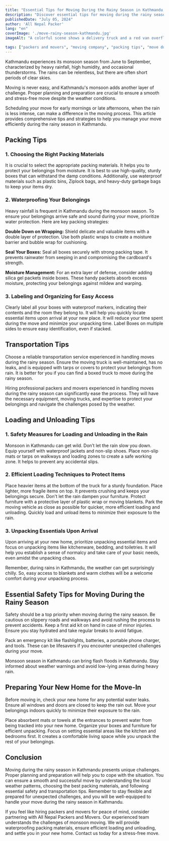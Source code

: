 ```yaml
---
title: "Essential Tips for Moving During the Rainy Season in Kathmandu, Nepal"
description: "Discover essential tips for moving during the rainy season in Kathmandu, Nepal. Learn about packing, transportation, safety precautions, and more for a smooth transition."
publishedDate: "July 05, 2024"
author: 'All Nepal Packer'
lang: "en"
coverImage: './move-rainy-season-kathmandu.jpg'
imageAlt: "A colorful scene shows a delivery truck and a red van overflowing with boxes."

tags: ["packers and movers", "moving company", "packing tips", "move during rain"]
---
```


Kathmandu experiences its monsoon season from June to September, characterized by heavy rainfall, high humidity, and occasional thunderstorms. The rains can be relentless, but there are often short periods of clear skies.

Moving is never easy, and Kathmandu's monsoon adds another layer of challenge. Proper planning and preparation are crucial to ensure a smooth and stress-free move despite the weather conditions.

Scheduling your move for early mornings or late afternoons, when the rain is less intense, can make a difference in the moving process. This article provides comprehensive tips and strategies to help you manage your move efficiently during the rainy season in Kathmandu.

## Packing Tips

### 1. Choosing the Right Packing Materials

It is crucial to select the appropriate packing materials. It helps you to protect your belongings from moisture. It is best to use high-quality, sturdy boxes that can withstand the damp conditions. Additionally, use waterproof materials such as plastic bins, Ziplock bags, and heavy-duty garbage bags to keep your items dry.

### 2. Waterproofing Your Belongings

Heavy rainfall is frequent in Kathmandu during the monsoon season. To ensure your belongings arrive safe and sound during your move, prioritize water protection. Here are key packing strategies:

**Double Down on Wrapping:** Shield delicate and valuable items with a double layer of protection. Use both plastic wraps to create a moisture barrier and bubble wrap for cushioning.

**Seal Your Boxes:** Seal all boxes securely with strong packing tape. It prevents rainwater from seeping in and compromising the cardboard's strength.

**Moisture Management:** For an extra layer of defense, consider adding silica gel packets inside boxes. These handy packets absorb excess moisture, protecting your belongings against mildew and warping.

### 3. Labeling and Organizing for Easy Access

Clearly label all your boxes with waterproof markers, indicating their contents and the room they belong to. It will help you quickly locate essential items upon arrival at your new place. It will reduce your time spent during the move and minimize your unpacking time. Label Boxes on multiple sides to ensure easy identification, even if stacked.

## Transportation Tips

Choose a reliable transportation service experienced in handling moves during the rainy season. Ensure the moving truck is well-maintained, has no leaks, and is equipped with tarps or covers to protect your belongings from rain. It is better for you if you can find a boxed truck to move during the rainy season.

Hiring professional packers and movers experienced in handling moves during the rainy season can significantly ease the process. They will have the necessary equipment, moving trucks, and expertise to protect your belongings and navigate the challenges posed by the weather.

## Loading and Unloading Tips

### 1. Safety Measures for Loading and Unloading in the Rain

Monsoon in Kathmandu can get wild. Don’t let the rain slow you down. Equip yourself with waterproof jackets and non-slip shoes. Place non-slip mats or tarps on walkways and loading zones to create a safe working zone. It helps to prevent any accidental slips.

### 2. Efficient Loading Techniques to Protect Items

Place heavier items at the bottom of the truck for a sturdy foundation. Place lighter, more fragile items on top. It prevents crushing and keeps your belongings secure. Don't let the rain dampen your furniture. Protect furniture with a protective layer of plastic wrap or moving blankets. Park the moving vehicle as close as possible for quicker, more efficient loading and unloading. Quickly load and unload items to minimize their exposure to the rain.

### 3. Unpacking Essentials Upon Arrival

Upon arriving at your new home, prioritize unpacking essential items and focus on unpacking items like kitchenware, bedding, and toiletries. It will help you establish a sense of normalcy and take care of your basic needs, even amidst the unpacking chaos.

Remember, during rains in Kathmandu, the weather can get surprisingly chilly. So, easy access to blankets and warm clothes will be a welcome comfort during your unpacking process.

## Essential Safety Tips for Moving During the Rainy Season

Safety should be a top priority when moving during the rainy season. Be cautious on slippery roads and walkways and avoid rushing the process to prevent accidents. Keep a first aid kit on hand in case of minor injuries. Ensure you stay hydrated and take regular breaks to avoid fatigue.

Pack an emergency kit like flashlights, batteries, a portable phone charger, and tools. These can be lifesavers if you encounter unexpected challenges during your move.

Monsoon season in Kathmandu can bring flash floods in Kathmandu. Stay informed about weather warnings and avoid low-lying areas during heavy rain.


## Preparing Your New Home for the Move-In

Before moving in, check your new home for any potential water leaks. Ensure all windows and doors are closed to keep the rain out. Move your belongings indoors quickly to minimize their exposure to the rain.

Place absorbent mats or towels at the entrances to prevent water from being tracked into your new home. Organize your boxes and furniture for efficient unpacking. Focus on setting essential areas like the kitchen and bedrooms first. It creates a comfortable living space while you unpack the rest of your belongings.


## Conclusion

Moving during the rainy season in Kathmandu presents unique challenges. Proper planning and preparation will help you to cope with the situation. You can ensure a smooth and successful move by understanding the local weather patterns, choosing the best packing materials, and following essential safety and transportation tips. Remember to stay flexible and prepared for unexpected challenges, and you will be well-equipped to handle your move during the rainy season in Kathmandu.

If you feel like hiring packers and movers for peace of mind, consider partnering with All Nepal Packers and Movers. Our experienced team understands the challenges of monsoon moving. We will provide waterproofing packing materials, ensure efficient loading and unloading, and settle you in your new home. Contact us today for a stress-free move.
